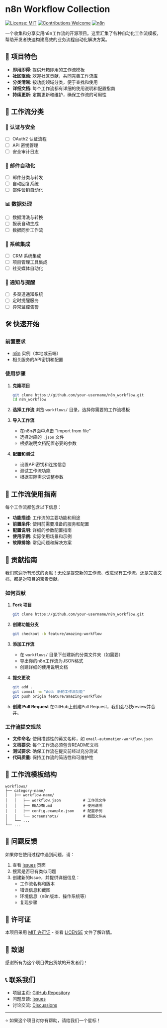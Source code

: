 # n8n Workflow Collection

[![License: MIT](https://img.shields.io/badge/License-MIT-yellow.svg)](https://opensource.org/licenses/MIT)
[![Contributions Welcome](https://img.shields.io/badge/contributions-welcome-brightgreen.svg?style=flat)](CONTRIBUTING.md)
[![n8n](https://img.shields.io/badge/n8n-Workflow-orange.svg)](https://n8n.io/)

一个收集和分享实用n8n工作流的开源项目。这里汇集了各种自动化工作流模板，帮助开发者快速构建高效的业务流程自动化解决方案。

## 🚀 项目特色

- **即用即得**: 提供开箱即用的工作流模板
- **社区驱动**: 欢迎社区贡献，共同完善工作流库
- **分类清晰**: 按功能领域分类，便于查找和使用
- **详细文档**: 每个工作流都有详细的使用说明和配置指南
- **持续更新**: 定期更新和维护，确保工作流的可用性

## 📁 工作流分类

### 🔐 认证与安全
- [ ] OAuth2 认证流程
- [ ] API 密钥管理
- [ ] 安全审计日志

### 📧 邮件自动化
- [ ] 邮件分类与转发
- [ ] 自动回复系统
- [ ] 邮件营销自动化

### 📊 数据处理
- [ ] 数据清洗与转换
- [ ] 报表自动生成
- [ ] 数据同步工作流

### 🔄 系统集成
- [ ] CRM 系统集成
- [ ] 项目管理工具集成
- [ ] 社交媒体自动化

### 📱 通知与提醒
- [ ] 多渠道通知系统
- [ ] 定时提醒服务
- [ ] 异常监控告警

## 🛠️ 快速开始

### 前置要求

- [n8n](https://n8n.io/) 实例（本地或云端）
- 相关服务的API密钥和配置

### 使用步骤

1. **克隆项目**
   ```bash
   git clone https://github.com/your-username/n8n_workflow.git
   cd n8n_workflow
   ```

2. **选择工作流**
   浏览 `workflows/` 目录，选择你需要的工作流模板

3. **导入工作流**
   - 在n8n界面中点击 "Import from file"
   - 选择对应的 `.json` 文件
   - 根据说明文档配置必要的参数

4. **配置和测试**
   - 设置API密钥和连接信息
   - 测试工作流功能
   - 根据实际需求调整参数

## 📖 工作流使用指南

每个工作流都包含以下信息：

- **功能描述**: 工作流的主要功能和用途
- **前置条件**: 使用前需要准备的服务和配置
- **配置说明**: 详细的参数配置指南
- **使用示例**: 实际使用场景和示例
- **故障排除**: 常见问题和解决方案

## 🤝 贡献指南

我们欢迎所有形式的贡献！无论是提交新的工作流、改进现有工作流，还是完善文档，都是对项目的宝贵贡献。

### 如何贡献

1. **Fork 项目**
   ```bash
   git clone https://github.com/your-username/n8n_workflow.git
   ```

2. **创建功能分支**
   ```bash
   git checkout -b feature/amazing-workflow
   ```

3. **添加工作流**
   - 在 `workflows/` 目录下创建新的分类文件夹（如需要）
   - 导出你的n8n工作流为JSON格式
   - 创建详细的使用说明文档

4. **提交更改**
   ```bash
   git add .
   git commit -m "Add: 新的工作流功能"
   git push origin feature/amazing-workflow
   ```

5. **创建 Pull Request**
   在GitHub上创建Pull Request，我们会尽快review并合并。

### 工作流提交规范

- **文件命名**: 使用描述性的英文名称，如 `email-automation-workflow.json`
- **文档要求**: 每个工作流必须包含README文档
- **测试要求**: 确保工作流在提交前经过充分测试
- **代码质量**: 保持工作流的简洁性和可维护性

## 📝 工作流模板结构

```
workflows/
├── category-name/
│   ├── workflow-name/
│   │   ├── workflow.json          # 工作流文件
│   │   ├── README.md              # 使用说明
│   │   ├── config.example.json    # 配置示例
│   │   └── screenshots/           # 截图文件夹
│   └── ...
└── ...
```

## 🐛 问题反馈

如果你在使用过程中遇到问题，请：

1. 查看 [Issues](https://github.com/your-username/n8n_workflow/issues) 页面
2. 搜索是否已有类似问题
3. 创建新的Issue，并提供详细信息：
   - 工作流名称和版本
   - 错误信息和截图
   - 环境信息（n8n版本、操作系统等）
   - 复现步骤

## 📄 许可证

本项目采用 [MIT 许可证](LICENSE) - 查看 [LICENSE](LICENSE) 文件了解详情。

## 🙏 致谢

感谢所有为这个项目做出贡献的开发者们！

## 📞 联系我们

- 项目主页: [GitHub Repository](https://github.com/your-username/n8n_workflow)
- 问题反馈: [Issues](https://github.com/your-username/n8n_workflow/issues)
- 讨论交流: [Discussions](https://github.com/your-username/n8n_workflow/discussions)

---

⭐ 如果这个项目对你有帮助，请给我们一个星标！
